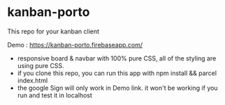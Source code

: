 # kanban-porto
This repo for your kanban client

Demo : https://kanban-porto.firebaseapp.com/

- responsive board & navbar with 100% pure CSS, all of the styling are using pure CSS.
- if you clone this repo, you can run this app with npm install && parcel index.html
- the google Sign will only work in Demo link. it won't be working if you run and test it in localhost